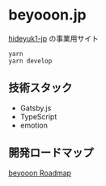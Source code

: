 # beyooon.jp

[hideyuk1-jp](https://github.com/hideyuk1-jp) の事業用サイト

```shell
yarn
yarn develop
```

## 技術スタック

- Gatsby.js
- TypeScript
- emotion

## 開発ロードマップ

[beyooon Roadmap](https://github.com/hideyuk1-jp/beyooon.jp/projects/1)
